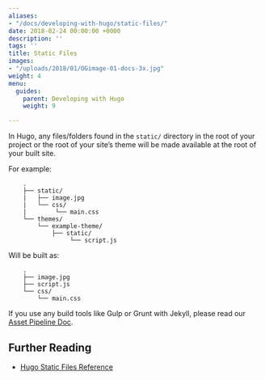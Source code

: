 ```yaml
---
aliases:
- "/docs/developing-with-hugo/static-files/"
date: 2018-02-24 00:00:00 +0000
description: ''
tags: ''
title: Static Files
images:
- "/uploads/2018/01/OGimage-01-docs-3x.jpg"
weight: 4
menu:
  guides:
    parent: Developing with Hugo
    weight: 9

---
```

In Hugo, any files/folders found in the `static/` directory in the root of your project or the root of your site’s theme will be made available at the root of your built site.

For example:
```
	.
	├── static/
	|   ├── image.jpg
	|   └── css/
	|        └── main.css
	└── themes/
	    └── example-theme/
	        ├── static/
	             └── script.js
```

Will be built as:
```
	.
	├── image.jpg
	├── script.js
	└── css/
	    └── main.css
```

If you use any build tools like Gulp or Grunt with Jekyll, please read our [Asset Pipeline Doc][1].

## Further Reading
- [Hugo Static Files Reference](https://gohugo.io/themes/creation#static)

[1]:	/docs/guides/developing-with-hugo/asset-pipeline